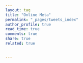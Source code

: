 ```yaml
---
layout: tag
title: "Online Meta"
permalink: "_pages/tweets_index"
author_profile: true
read_time: true
comments: true
share: true
related: true


---
```

